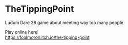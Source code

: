 # TheTippingPoint
Ludum Dare 38 game about meeting way too many people

Play online here!  
https://foolmoron.itch.io/the-tipping-point
